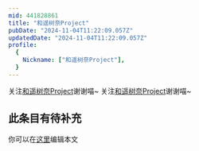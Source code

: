 ```yaml
---
mid: 441828861
title: "和遥树奈Project"
pubDate: "2024-11-04T11:22:09.057Z"
updatedDate: "2024-11-04T11:22:09.057Z"
profile:
  {
    Nickname: ["和遥树奈Project"],
  }
---
```


关注[和遥树奈Project](https://space.bilibili.com/441828861)谢谢喵~ 关注[和遥树奈Project](https://space.bilibili.com/441828861)谢谢喵~

## 此条目有待补充
你可以在[这里](https://github.com/Yuhanawa/VTuber.ICU/edit/master/src/content/v/和遥树奈Project/index.md)编辑本文
